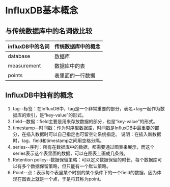 # InfluxDB基本概念

## 与传统数据库中的名词做比较
| influxDB中的名词 | 传统数据库中的概念 |
| -- | -- |
| database | 数据库 |
| measurement | 数据库中的表 |
| points | 表里面的一行数据 |
 

## InfluxDB中独有的概念


1. tag--标签：在InfluxDB中，tag是一个非常重要的部分，表名+tag一起作为数据库的索引，是“key-value”的形式。
2. field--数据：field主要是用来存放数据的部分，也是“key-value”的形式。
3. timestamp--时间戳：作为时序型数据库，时间戳是InfluxDB中最重要的部分，在插入数据时可以自己指定也可留空让系统指定。
说明：在插入新数据时，tag、field和timestamp之间用空格分隔。
4. series--序列：所有在数据库中的数据，都需要通过图表来展示，而这个series表示这个表里面的数据，可以在图表上画成几条线。
5. Retention policy--数据保留策略：可以定义数据保留的时长，每个数据库可以有多个数据保留策略，但只能有一个默认策略。
6. Point--点：表示每个表里某个时刻的某个条件下的一个field的数据，因为体现在图表上就是一个点，于是将其称为point。
